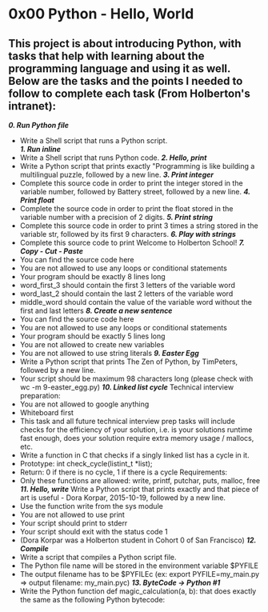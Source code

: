 # 0x00 Python - Hello, World
## This project is about introducing Python, with tasks that help with learning about the programming language and using it as well. Below are the tasks and the points I needed to follow to complete each task (From Holberton's intranet):
***0. Run Python file***
- Write a Shell script that runs a Python script.\
***1. Run inline***
- Write a Shell script that runs Python code.
***2. Hello, print***
- Write a Python script that prints exactly "Programming is like building a multilingual puzzle, followed by a new line.
***3. Print integer***
- Complete this source code in order to print the integer stored in the variable number, followed by Battery street, followed by a new line.
***4. Print float***
- Complete the source code in order to print the float stored in the variable number with a precision of 2 digits.
***5. Print string***
- Complete this source code in order to print 3 times a string stored in the variable str, followed by its first 9 characters.
***6. Play with strings***
- Complete this source code to print Welcome to Holberton School!
***7. Copy - Cut - Paste***
- You can find the source code here
- You are not allowed to use any loops or conditional statements
- Your program should be exactly 8 lines long
- word_first_3 should contain the first 3 letters of the variable word
- word_last_2 should contain the last 2 letters of the variable word
- middle_word should contain the value of the variable word without the first and last letters
***8. Create a new sentence***
- You can find the source code here
- You are not allowed to use any loops or conditional statements
- Your program should be exactly 5 lines long
- You are not allowed to create new variables
- You are not allowed to use string literals
***9. Easter Egg***
- Write a Python script that prints The Zen of Python, by TimPeters, followed by a new line.
- Your script should be maximum 98 characters long (please check with wc -m 9-easter_egg.py)
***10. Linked list cycle***
Technical interview preparation:
- You are not allowed to google anything
- Whiteboard first
- This task and all future technical interview prep tasks will include checks for the efficiency of your solution, i.e. is your solutions runtime fast enough, does your solution require extra memory usage / mallocs, etc.
- Write a function in C that checks if a singly linked list has a cycle in it.
- Prototype: int check_cycle(listint_t *list);
- Return: 0 if there is no cycle, 1 if there is a cycle
Requirements:
- Only these functions are allowed: write, printf, putchar, puts, malloc, free
***11. Hello, write***
Write a Python script that prints exactly and that piece of art is useful - Dora Korpar, 2015-10-19, followed by a new line.
- Use the function write from the sys module
- You are not allowed to use print
- Your script should print to stderr
- Your script should exit with the status code 1
- (Dora Korpar was a Holberton student in Cohort 0 of San Francisco)
***12. Compile***
- Write a script that compiles a Python script file.
- The Python file name will be stored in the environment variable $PYFILE
- The output filename has to be $PYFILEc (ex: export PYFILE=my_main.py => output filename: my_main.pyc)
***13. ByteCode -> Python #1***
- Write the Python function def magic_calculation(a, b): that does exactly the same as the following Python bytecode:
